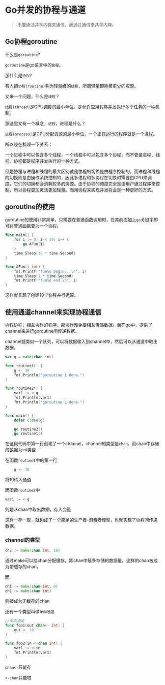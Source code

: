 # Go并发的协程与通道

> 不要通过共享内存来通信，而通过通信来共享内存。

## Go协程goroutine

什么是`goroutine`?

`goroutine`是go语言中的`协程`。

那什么是`协程`?

有人把`协程(routine)`称为轻量级的`线程`，所谓轻量即耗费更少的资源。

又来一个问题，什么是`线程`？

`线程(thread)`是CPU调度的最小单位，是允许应用程序并发执行多个任务的一种机制。

那这里又有一个概念，`进程`，进程是什么？

`进程(process)`是CPU分配资源的最小单位，一个正在运行的程序就是一个进程。

所以现在梳理一下关系：

一个进程中可以包含多个线程，一个线程中可以包含多个协程，而不管是进程、线程、协程都是程序并发执行的一种方式。

但是协程与进程和线程的最大区别就是协程的切换是由程序控制的，而进程和线程的切换则是由操作系统控制的，因此多进程和多协程在切换时需要由CPU来调度，它们的切换都会消耗较多的资源。由于协程的调度完全是由用户通过程序来控制，所以协程更加灵活更加轻量。而用协程来实现并发将会是一种更好的方式。

## goroutine的使用

goroutine的使用非常简单，只需要在普通函数调用时，在其前面加上`go`关键字即可将普通函数变为一个协程。

```go
func main() {
	for i := 0; i < 10; i++ {
		go AFun(i)
	}
	time.Sleep(10 * time.Second)
}

func AFun(i int) {
	fmt.Printf("fun%d begin...\n", i)
	time.Sleep(1 * time.Second)
	fmt.Printf("fun%d end.\n", i)
}
```

这样就实现了创建10个协程并行运算。

## 使用通道channel来实现协程通信

协程协程，相互协作的程序，那协作难免要相互传递数据。而在go中，提供了channel来进行goroutine间传递数据。

channel就类似一个队列，可以将数据输入到channel中，然后可以从通道中取出数据。

```go
var g = make(chan int)

func routine1() {
	g <- 10
	fmt.Println("goroutine 1 done.")
}

func routine2() {
	var1 := <-g
	fmt.Println(var1)
	fmt.Println("goroutine 2 done.")
}

func main() {
	defer close(g)

	go routine2()
	go routine1()
```

在这段代码中第一行创建了一个channel，channel的类型是`chan`，而chan中存储的数据为int类型

在函数`routine1`中的第一行

```go
	g <- 10
```

将10传入通道

而函数`routine2`中

```go
var1 := <-g 
```

则是从chan中取出数据，存入变量

这样一存一取，就构成了一个简单的生产者-消费者模型，也就实现了协程间传递数据。

### channel的类型

```go
ch2 := make(chan int, 10)
```

通过make可以给chan分配缓存，即chan中最多存储的数据量。这样的chan被成为带缓存的chan。

而

```go
ch1 := make(chan int, 0)
ch1 := make(chan int)
```

则被成为无缓存的chan

还有一个类型叫做`单向通道`

```go
//单向通道
func foo1(out chan<- int) {
	out <- 10
}

func foo2(in <-chan int) {
	var1 := <-in
	fmt.Println(var1)
}
```

`chan<-`只能存

`<-chan`只能取